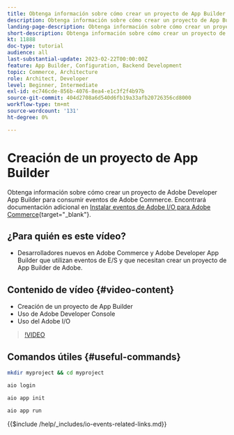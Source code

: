 ```yaml
---
title: Obtenga información sobre cómo crear un proyecto de App Builder con eventos de Commerce
description: Obtenga información sobre cómo crear un proyecto de App Builder para utilizarlo con eventos de Commerce
landing-page-description: Obtenga información sobre cómo crear un proyecto de App Builder de Adobe para utilizar eventos de Adobe Commerce
short-description: Obtenga información sobre cómo crear un proyecto de App Builder de Adobe para utilizar eventos de Adobe Commerce
kt: 11888
doc-type: tutorial
audience: all
last-substantial-update: 2023-02-22T00:00:00Z
feature: App Builder, Configuration, Backend Development
topic: Commerce, Architecture
role: Architect, Developer
level: Beginner, Intermediate
exl-id: ec746cde-856b-4076-8ea4-e1c3f2f4b97b
source-git-commit: 404d2708a6d540d6fb19a33afb20726356cd8000
workflow-type: tm+mt
source-wordcount: '131'
ht-degree: 0%

---
```


# Creación de un proyecto de App Builder

Obtenga información sobre cómo crear un proyecto de Adobe Developer App Builder para consumir eventos de Adobe Commerce. Encontrará documentación adicional en [Instalar eventos de Adobe I/O para Adobe Commerce](https://developer.adobe.com/commerce/events/get-started/installation/){target="_blank"}.

## ¿Para quién es este vídeo?

* Desarrolladores nuevos en Adobe Commerce y Adobe Developer App Builder que utilizan eventos de E/S y que necesitan crear un proyecto de App Builder de Adobe.

## Contenido de vídeo {#video-content}

* Creación de un proyecto de App Builder
* Uso de Adobe Developer Console
* Uso del Adobe I/O

>[!VIDEO](https://video.tv.adobe.com/v/3415797?quality=12&learn=on)

## Comandos útiles {#useful-commands}

```bash
mkdir myproject && cd myproject

aio login

aio app init

aio app run
```

{{$include /help/_includes/io-events-related-links.md}}
